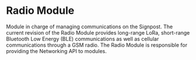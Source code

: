 Radio Module
============

Module in charge of managing communications on the Signpost. The current
revision of the Radio Module provides long-range LoRa, short-range Bluetooth
Low Energy (BLE) communications as well as cellular communications through a
GSM radio. The Radio Module is responsible for providing the Networking API to
modules.

